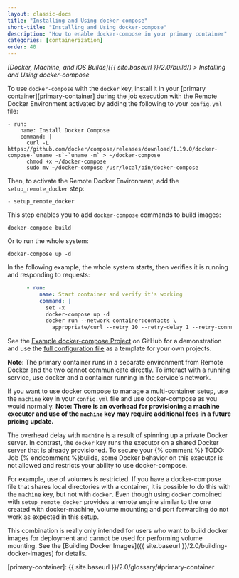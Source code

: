 ```yaml
---
layout: classic-docs
title: "Installing and Using docker-compose"
short-title: "Installing and Using docker-compose"
description: "How to enable docker-compose in your primary container"
categories: [containerization]
order: 40
---
```


*[Docker, Machine, and iOS Builds]({{ site.baseurl }}/2.0/build/) > Installing and Using docker-compose*

To use `docker-compose` with the `docker` key, install it in your [primary container][primary-container] during the job execution with the Remote Docker Environment activated by adding the following to your `config.yml` file:

``` 
- run:
    name: Install Docker Compose
    command: |
      curl -L https://github.com/docker/compose/releases/download/1.19.0/docker-compose-`uname -s`-`uname -m` > ~/docker-compose
      chmod +x ~/docker-compose
      sudo mv ~/docker-compose /usr/local/bin/docker-compose
```

Then, to activate the Remote Docker Environment, add the `setup_remote_docker` step:

```
- setup_remote_docker
```

This step enables you to add `docker-compose` commands to build images:

``` 
docker-compose build
```

Or to run the whole system:

``` 
docker-compose up -d
```

In the following example, the whole system starts, then verifies it is running and responding to requests:

``` YAML
      - run:
          name: Start container and verify it's working
          command: |
            set -x
            docker-compose up -d
            docker run --network container:contacts \
              appropriate/curl --retry 10 --retry-delay 1 --retry-connrefused http://localhost:8080/contacts/test
```
See the [Example docker-compose Project](https://github.com/circleci/cci-demo-docker/tree/docker-compose) on GitHub for a demonstration and use the [full configuration file](https://github.com/circleci/cci-demo-docker/blob/docker-compose/.circleci/config.yml) as a template for your own projects. 

**Note**: The primary container runs in a separate environment from Remote Docker and the two cannot communicate directly. To interact with a running service, use docker and a container running in the service's network. 

If you want to use docker compose to manage a multi-container setup, use the `machine` key in your `config.yml` file and use docker-compose as you would normally. **Note: There is an overhead for provisioning a machine executor and use of the `machine` key may require additional fees in a future pricing update.**

The overhead delay with `machine` is a result of spinning up a private Docker server. In contrast, the `docker` key runs the executor on a shared Docker server that is already provisioned. To secure your {% comment %} TODO: Job {% endcomment %}builds, some Docker behavior on this executor is not allowed and restricts your ability to use docker-compose.

For example, use of volumes is restricted. If you have a docker-compose file that shares local directories with a container, it is possible to do this with the `machine` key, but not with `docker`.  Even though using `docker` combined with `setup_remote_docker` provides a remote engine similar to the one created with docker-machine, volume mounting and port forwarding do not work as expected in this setup. 

This combination is really only intended for users who want to build docker images for deployment and cannot be used for performing volume mounting. See the [Building Docker Images]({{ site.baseurl }}/2.0/building-docker-images) for details.


[primary-container]: {{ site.baseurl }}/2.0/glossary/#primary-container
